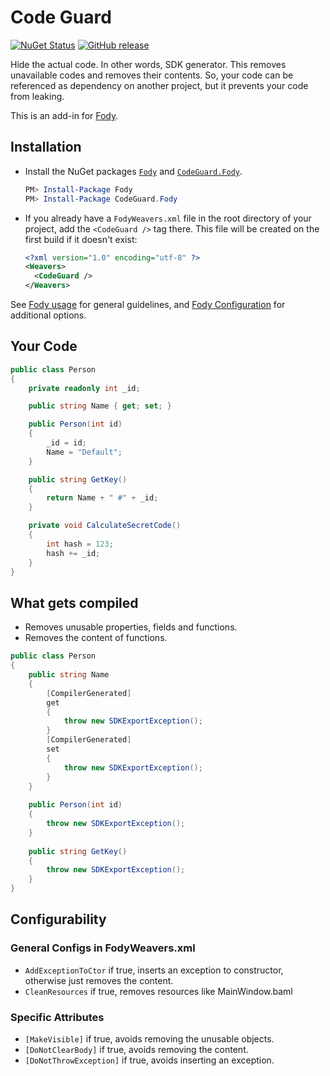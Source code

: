 # Code Guard

[![NuGet Status](https://img.shields.io/nuget/v/CodeGuard.Fody.svg)](https://www.nuget.org/packages/CodeGuard.Fody/)
[![GitHub release](https://img.shields.io/github/release/raltinsoy/CodeGuard.svg?logo=GitHub)](https://github.com/raltinsoy/CodeGuard/releases)

Hide the actual code. In other words, SDK generator. This removes unavailable codes and removes their contents. So, your code can be referenced as dependency on another project, but it prevents your code from leaking.

This is an add-in for [Fody](https://github.com/Fody/Fody/).

## Installation

- Install the NuGet packages [`Fody`](https://www.nuget.org/packages/Fody) and [`CodeGuard.Fody`](https://www.nuget.org/packages/CodeGuard.Fody).

  ```powershell
  PM> Install-Package Fody
  PM> Install-Package CodeGuard.Fody
  ```

- If you already have a `FodyWeavers.xml` file in the root directory of your project, add the `<CodeGuard />` tag there. This file will be created on the first build if it doesn't exist:

  ```XML
  <?xml version="1.0" encoding="utf-8" ?>
  <Weavers>
    <CodeGuard />
  </Weavers>
  ```

See [Fody usage](https://github.com/Fody/Home/blob/master/pages/usage.md) for general guidelines, and [Fody Configuration](https://github.com/Fody/Home/blob/master/pages/configuration.md) for additional options.

## Your Code
```c#
public class Person
{
    private readonly int _id;

    public string Name { get; set; }

    public Person(int id)
    {
        _id = id;
        Name = "Default";
    }

    public string GetKey()
    {
        return Name + " #" + _id;
    }

    private void CalculateSecretCode()
    {
        int hash = 123;
        hash += _id;
    }
}
```

## What gets compiled

- Removes unusable properties, fields and functions.
- Removes the content of functions.

```c#
public class Person
{
    public string Name
    {
        [CompilerGenerated]
        get
        {
            throw new SDKExportException();
        }
        [CompilerGenerated]
        set
        {
            throw new SDKExportException();
        }
    }
    
    public Person(int id)
    {
        throw new SDKExportException();
    }
    
    public string GetKey()
    {
        throw new SDKExportException();
    }
}
```

## Configurability
### General Configs in FodyWeavers.xml

- `AddExceptionToCtor` if true, inserts an exception to constructor, otherwise just removes the content.
- `CleanResources` if true, removes resources like MainWindow.baml

### Specific Attributes

- `[MakeVisible]` if true, avoids removing the unusable objects.
- `[DoNotClearBody]` if true, avoids removing the content.
- `[DoNotThrowException]` if true, avoids inserting an exception.
